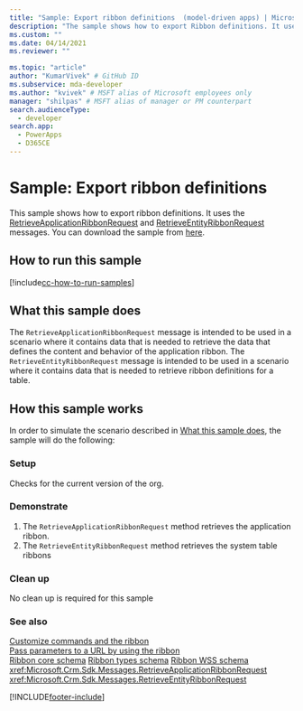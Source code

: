 ```yaml
---
title: "Sample: Export ribbon definitions  (model-driven apps) | Microsoft Docs" # Intent and product brand in a unique string of 43-59 chars including spaces
description: "The sample shows how to export Ribbon definitions. It uses the RetrieveApplicationRibbonRequest and RetrieveEntityRibbonRequest messages." # 115-145 characters including spaces. This abstract displays in the search result.
ms.custom: ""
ms.date: 04/14/2021
ms.reviewer: ""

ms.topic: "article"
author: "KumarVivek" # GitHub ID
ms.subservice: mda-developer
ms.author: "kvivek" # MSFT alias of Microsoft employees only
manager: "shilpas" # MSFT alias of manager or PM counterpart
search.audienceType: 
  - developer
search.app: 
  - PowerApps
  - D365CE
---
```

# Sample: Export ribbon definitions

This sample shows how to export ribbon definitions. It uses the [RetrieveApplicationRibbonRequest](/dotnet/api/microsoft.crm.sdk.messages.retrieveapplicationribbonrequest?view=dynamics-general-ce-9) and [RetrieveEntityRibbonRequest](/dotnet/api/microsoft.crm.sdk.messages.retrieveentityribbonrequest?view=dynamics-general-ce-9) messages. You can download the sample from [here](https://github.com/microsoft/PowerApps-Samples/tree/master/cds/orgsvc/C%23/ExportRibbonDefinitions).

## How to run this sample

[!include[cc-how-to-run-samples](../data-platform/includes/cc-how-to-run-samples.md)]

## What this sample does

The `RetrieveApplicationRibbonRequest` message is intended to be used in a scenario where it contains data that is needed to retrieve the data that defines the content and behavior of the application ribbon. The `RetrieveEntityRibbonRequest` message is intended to be used in a scenario where it contains data that is needed to retrieve ribbon definitions for a table.

## How this sample works

In order to simulate the scenario described in [What this sample does](#what-this-sample-does), the sample will do the following:

### Setup

Checks for the current version of the org.

### Demonstrate

1. The `RetrieveApplicationRibbonRequest` method retrieves the application ribbon.
2. The `RetrieveEntityRibbonRequest` method retrieves the system table ribbons

### Clean up

No clean up is required for this sample

  
### See also  
 [Customize commands and the ribbon](customize-commands-ribbon.md)   
 [Pass parameters to a URL by using the ribbon](pass-parameters-url-by-using-ribbon.md)   
 [Ribbon core schema](ribbon-core-schema.md)
 [Ribbon types schema](ribbon-types-schema.md)
 [Ribbon WSS schema](ribbon-wss-schema.md)
 <xref:Microsoft.Crm.Sdk.Messages.RetrieveApplicationRibbonRequest>   
 <xref:Microsoft.Crm.Sdk.Messages.RetrieveEntityRibbonRequest>


[!INCLUDE[footer-include](../../includes/footer-banner.md)]